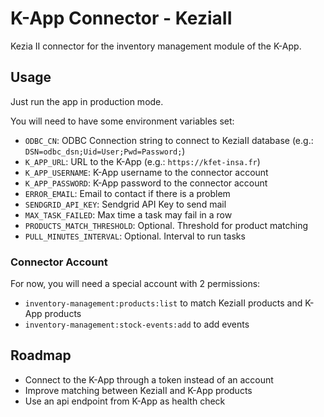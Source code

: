 # K-App Connector - KeziaII

Kezia II connector for the inventory management module of the K-App.

## Usage

Just run the app in production mode.

You will need to have some environment variables set:
- `ODBC_CN`: ODBC Connection string to connect to KeziaII database (e.g.: `DSN=odbc_dsn;Uid=User;Pwd=Password;`)
- `K_APP_URL`: URL to the K-App (e.g.: `https://kfet-insa.fr`)
- `K_APP_USERNAME`: K-App username to the connector account
- `K_APP_PASSWORD`: K-App password to the connector account
- `ERROR_EMAIL`: Email to contact if there is a problem
- `SENDGRID_API_KEY`: Sendgrid API Key to send mail
- `MAX_TASK_FAILED`: Max time a task may fail in a row
- `PRODUCTS_MATCH_THRESHOLD`: Optional. Threshold for product matching
- `PULL_MINUTES_INTERVAL`: Optional. Interval to run tasks

### Connector Account

For now, you will need a special account with 2 permissions:
- `inventory-management:products:list` to match KeziaII products and K-App products
- `inventory-management:stock-events:add` to add events


## Roadmap

- Connect to the K-App through a token instead of an account
- Improve matching between KeziaII and K-App products
- Use an api endpoint from K-App as health check
